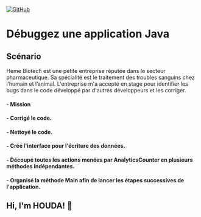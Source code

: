 [![GitHub](https://badgen.net/badge/icon/github?icon=github&label)](https://github.com)


# Débuggez une application Java

## Scénario
Heme Biotech est une petite entreprise réputée dans le secteur pharmaceutique. 
Sa spécialité est le traitement des troubles sanguins chez l’humain et l’animal. 
L'entreprise m'a accepté en stage pour identifier les bugs 
dans le code développé par d'autres développeurs et les corriger.
#### - Mission
#### - Corrigé le code.
#### - Nettoyé le code.
#### - Créé l'interface pour l'écriture des données.
#### - Découpé toutes les actions menées par AnalyticsCounter en plusieurs méthodes indépendantes.
#### - Organisé la méthode Main afin de lancer les étapes successives de l'application.


## Hi, I'm HOUDA! 👋